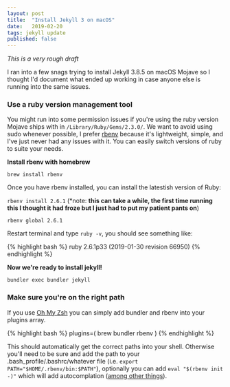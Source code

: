```yaml
---
layout: post
title:  "Install Jekyll 3 on macOS"
date:   2019-02-20
tags: jekyll update
published: false
---
```

*This is a very rough draft*

I ran into a few snags trying to install Jekyll 3.8.5 on macOS Mojave so I thought I'd document what ended up working in case anyone else is running into the same issues.

### Use a ruby version management tool

You might run into some permission issues if you're using the ruby version Mojave ships with in `/Library/Ruby/Gems/2.3.0/`. We want to avoid using sudo whenever possible, I prefer [rbenv](https://github.com/rbenv/rbenv) because it's lightweight, simple, and I've just never had any issues with it. You can easily switch versions of ruby to suite your needs.

**Install rbenv with homebrew**

`brew install rbenv`

Once you have rbenv installed, you can install the latestish version of Ruby:

`rbenv install 2.6.1` (*note: **this can take a while, the first time running this I thought it had froze but I just had to put my patient pants on**)

`rbenv global 2.6.1`

Restart terminal and type `ruby -v`, you should see something like:

{% highlight bash %}
ruby 2.6.1p33 (2019-01-30 revision 66950)
{% endhighlight %}

**Now we're ready to install jekyll!**

`bundler exec bundler jekyll`

### Make sure you're on the right path

If you use [Oh My Zsh][omz] you can simply add bundler and rbenv into your plugins array.

{% highlight bash %}
plugins=(
  brew bundler rbenv
)
{% endhighlight %}

 This should automatically get the correct paths into your shell. Otherwise you'll need to be sure and add the path to your .bash_profile/.bashrc/whatever file (i.e. `export PATH="$HOME/.rbenv/bin:$PATH"`), optionally you can add `eval "$(rbenv init -)"` which will add autocomplation ([among other things](https://github.com/rbenv/rbenv#how-rbenv-hooks-into-your-shell)).

[omz]: https://github.com/robbyrussell/oh-my-zsh